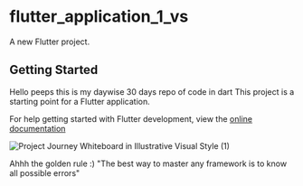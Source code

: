 # flutter_application_1_vs

A new Flutter project.
## Getting Started

Hello peeps this is my daywise 30 days repo of code in dart
This project is a starting point for a Flutter application.

For help getting started with Flutter development, view the
[online documentation](https://docs.flutter.dev/)

![Project Journey Whiteboard in Illustrative Visual Style (1)](https://user-images.githubusercontent.com/84093856/188287879-2ed8802f-4627-4077-bbc5-a38c60c3c1d7.png)


Ahhh the golden rule :)
"The best way to master any framework is to know all possible errors"

